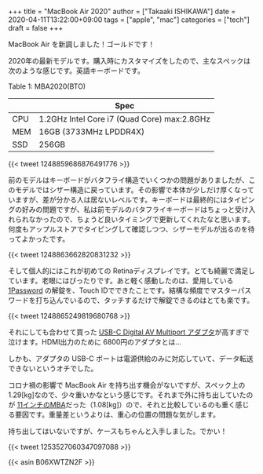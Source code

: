 +++
title = "MacBook Air 2020"
author = ["Takaaki ISHIKAWA"]
date = 2020-04-11T13:22:00+09:00
tags = ["apple", "mac"]
categories = ["tech"]
draft = false
+++

MacBook Air を新調しました！ゴールドです！

2020年の最新モデルです。購入時にカスタマイズをしたので、主なスペックは次のような感じです。英語キーボードです。

<div class="table-caption">
  <span class="table-number">Table 1</span>:
  MBA2020(BTO)
</div>

|     | Spec                                        |
|-----|---------------------------------------------|
| CPU | 1.2GHz Intel Core i7 (Quad Core) max:2.8GHz |
| MEM | 16GB (3733MHz LPDDR4X)                      |
| SSD | 256GB                                       |

{{< tweet 1248859686876491776 >}}

前のモデルはキーボードがバタフライ構造でいくつかの問題がありましたが、このモデルではシザー構造に戻っています。その影響で本体が少しだけ厚くなっていますが、差が分かる人は居ないレベルです。キーボードは最終的にはタイピングの好みの問題ですが、私は前モデルのバタフライキーボードはちょっと受け入れられなかったので、ちょうど良いタイミングで更新してくれたなと思います。何度もアップルストアでタイピングして確認しつつ、シザーモデルが出るのを待ってよかったです。

{{< tweet 1248863662820831232 >}}

そして個人的にはこれが初めての Retinaディスプレイです。とても綺麗で満足しています。老眼にはぴったりです。あと軽く感動したのは、愛用している [1Password](https://1password.com/jp/) の解錠を、Touch IDでできたことです。結構な頻度でマスターパスワードを打ち込んでいるので、タッチするだけで解錠できるのはとても楽です。

{{< tweet 1248865249819680768 >}}

それにしても合わせて買った [USB-C Digital AV Multiport アダプタ](https://www.apple.com/jp/shop/product/MUF82ZA/A/usb-c-digital-av-multiport%E3%82%A2%E3%83%80%E3%83%97%E3%82%BF)が高すぎで泣けます。HDMI出力のために 6800円のアダプタとは...

しかも、アダプタの USB-C ポートは電源供給のみに対応していて、データ転送できないというオチでした。

コロナ禍の影響で MacBook Air を持ち出す機会がないですが、スペック上の 1.29[kg]なので、少々重いかなという感じです。それまで外に持ち出していたのが [11インチのMBA](https://support.apple.com/kb/SP713?locale=ja%5FJP)だった（1.08[kg]）ので、それと比較しているのも重く感じる要因です。重量差というよりは、重心の位置の問題な気がします。

持ち出してはいないですが、ケースもちゃんと入手しました。でかい！

{{< tweet 1253527060347097088 >}}

{{< asin B06XWTZN2F >}}
